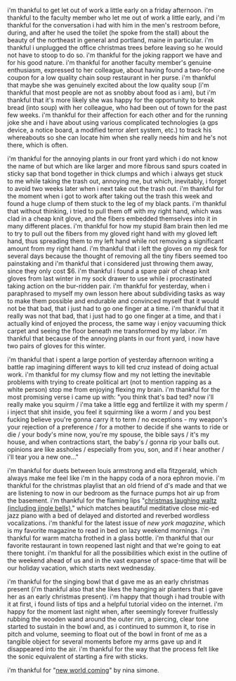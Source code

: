 i'm thankful to get let out of work a little early on a friday afternoon. i'm thankful to the faculty member who let me out of work a little early, and i'm thankful for the conversation i had with him in the men's restroom before, during, and after he used the toilet (he spoke from the stall) about the beauty of the northeast in general and portland, maine in particular. i'm thankful i unplugged the office christmas trees before leaving so he would not have to stoop to do so. i'm thankful for the joking rapport we have and for his good nature. i'm thankful for another faculty member's genuine enthusiasm, expressed to her colleague, about having found a two-for-one coupon for a low quality chain soup restaurant in her purse. i'm thankful that maybe she was genuinely excited about the low quality soup (i'm thankful that most people are not as snobby about food as i am), but i'm thankful that it's more likely she was happy for the opportunity to break bread (into soup) with her colleague, who had been out of town for the past few weeks. i'm thankful for their affection for each other and for the running joke she and i have about using various complicated technologies (a gps device, a notice board, a modified terror alert system, etc.) to track his whereabouts so she can locate him when she really needs him and he's not there, which is often.

i'm thankful for the annoying plants in our front yard which i do not know the name of but which are like larger and more fibrous sand spurs coated in sticky sap that bond together in thick clumps and which i always get stuck to me while taking the trash out, annoying me, but which, inevitably, i forget to avoid two weeks later when i next take out the trash out. i'm thankful for the moment when i got to work after taking out the trash this week and found a huge clump of them stuck to the leg of my black pants. i'm thankful that without thinking, i tried to pull them off with my right hand, which was clad in a cheap knit glove, and the fibers embedded themselves into it in many different places. i'm thankful for how my stupid 8am brain then led me to try to pull out the fibers from my gloved right hand with my gloved left hand, thus spreading them to my left hand while not removing a significant amount from my right hand. i'm thankful that i left the gloves on my desk for several days because the thought of removing all the tiny fibers seemed too painstaking and i'm thankful that i considered just throwing them away, since they only cost $6. i'm thankful i found a spare pair of cheap knit gloves from last winter in my sock drawer to use while i procrastinated taking action on the bur-ridden pair. i'm thankful for yesterday, when i paraphrased to myself my own lesson here about subdividing tasks as way to make them possible and endurable and convinced myself that it would not be that bad, that i just had to go one finger at a time. i'm thankful that it really was not that bad, that i just had to go one finger at a time, and that i actually kind of enjoyed the process, the same way i enjoy vacuuming thick carpet and seeing the floor beneath me transformed by my labor. i'm thankful that because of the annoying plants in our front yard, i now have two pairs of gloves for this winter.

i'm thankful that i spent a large portion of yesterday afternoon writing a battle rap imagining different ways to kill ted cruz instead of doing actual work. i'm thankful for my clumsy flow and my not letting the inevitable problems with trying to create political art (not to mention rapping as a white person) stop me from enjoying flexing my brain. i'm thankful for the most promising verse i came up with: "you think that's bad ted? now i'll really make you squirm / i'ma take a little egg and fertilize it with my sperm / i inject that shit inside, you feel it squirming like a worm / and you best fucking believe you're gonna carry it to term / no exceptions - my weapon's your rejection of a preference / for a mother to decide if she wants to ride or die / your body's mine now, you're my spouse, the bible says / it's my house, and when contractions start, the baby's / gonna rip your balls out. opinions are like assholes / especially from you, son, and if i hear another / i'll tear you a new one..."

i'm thankful for duets between louis armstrong and ella fitzgerald, which always make me feel like i'm in the happy coda of a nora ephron movie. i'm thankful for the christmas playlist that an old friend of d's made and that we are listening to now in our bedroom as the furnace pumps hot air up from the basement. i'm thankful for the flaming lips "[christmas laughing waltz (including jingle bells)](https://www.youtube.com/watch?v=m0iW7TAJQSg)," which matches beautiful meditative close mic-ed jazz piano with a bed of delayed and distorted and reverbed wordless vocalizations. i'm thankful for the latest issue of _new york magazine_, which is my favorite magazine to read in bed on lazy weekend mornings. i'm thankful for warm matcha frothed in a glass bottle. i'm thankful that our favorite restaurant in town reopened last night and that we're going to eat there tonight. i'm thankful for all the possibilities which exist in the outline of the weekend ahead of us and in the vast expanse of space-time that will be our holiday vacation, which starts next wednesday.

i'm thankful for the singing bowl that d gave me as an early christmas present (i'm thankful also that she likes the hanging air planters that i gave her as an early christmas present). i'm happy that though i had trouble with it at first, i found lists of tips and a helpful tutorial video on the internet. i'm happy for the moment last night when, after seemingly forever fruitlessly rubbing the wooden wand around the outer rim, a piercing, clear tone started to sustain in the bowl and, as i continued to summon it, to rise in pitch and volume, seeming to float out of the bowl in front of me as a tangible object for several moments before my arms gave up and it disappeared into the air. i'm thankful for the way that the process felt like the sonic equivalent of starting a fire with sticks.

i'm thankful for "[new world coming](https://www.youtube.com/watch?v=HIxfRsD560w)" by nina simone.
